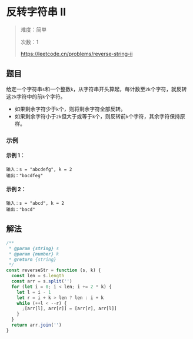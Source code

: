 # 反转字符串 II

> 难度：简单
>
> 次数：1
>
> https://leetcode.cn/problems/reverse-string-ii

## 题目

给定一个字符串`s`和一个整数`k`，从字符串开头算起，每计数至`2k`个字符，就反转这`2k`字符中的前`k`个字符。

- 如果剩余字符少于`k`个，则将剩余字符全部反转。
- 如果剩余字符小于`2k`但大于或等于`k`个，则反转前`k`个字符，其余字符保持原样。

### 示例

#### 示例 1：

```
输入：s = "abcdefg", k = 2
输出："bacdfeg"
```

#### 示例 2：

```
输入：s = "abcd", k = 2
输出："bacd"
```

## 解法

```javascript
/**
 * @param {string} s
 * @param {number} k
 * @return {string}
 */
const reverseStr = function (s, k) {
  const len = s.length
  const arr = s.split('')
  for (let i = 0; i < len; i += 2 * k) {
    let l = i - 1
    let r = i + k > len ? len : i + k
    while (++l < --r) {
      ;[arr[l], arr[r]] = [arr[r], arr[l]]
    }
  }
  return arr.join('')
}
```
